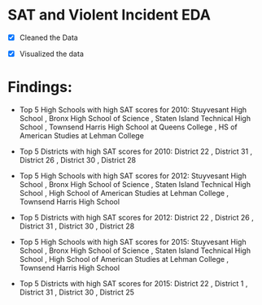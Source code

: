 # SAT and Violent Incident EDA

- [x] Cleaned the Data
- [x] Visualized the data


# Findings:
- Top 5 High Schools with high SAT scores for 2010:
Stuyvesant High School
, Bronx High School of Science 
, Staten Island Technical High School
, Townsend Harris High School at Queens College
, HS of American Studies at Lehman College

- Top 5 Districts with high SAT scores for 2010:
District 22
, District 31
, District 26
, District 30
, District 28

- Top 5 High Schools with high SAT scores for 2012:
Stuyvesant High School
, Bronx High School of Science 
, Staten Island Technical High School
, High School of American Studies at Lehman College
, Townsend Harris High School    

- Top 5 Districts with high SAT scores for 2012:
District 22
, District 26
, District 31
, District 30
, District 28




- Top 5 High Schools with high SAT scores for 2015:
Stuyvesant High School
, Bronx High School of Science 
, Staten Island Technical High School
, High School of American Studies at Lehman College
, Townsend Harris High School 

- Top 5 Districts with high SAT scores for 2015:
District 22
, District 1
, District 31
, District 30
, District 25


